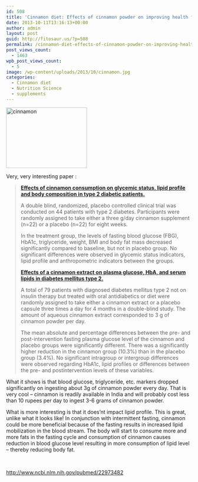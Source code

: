 ```yaml
---
id: 508
title: 'Cinnamon diet: Effects of cinnamon powder on improving health for diabetics'
date: 2013-10-11T13:16:13+00:00
author: admin
layout: post
guid: http://fitosaur.us/?p=508
permalink: /cinnamon-diet-effects-of-cinnamon-powder-on-improving-health-for-diabetics-508/
post_views_count:
  - 1463
wpb_post_views_count:
  - 5
image: /wp-content/uploads/2013/10/cinnamon.jpg
categories:
  - Cinnamon diet
  - Nutrition Science
  - supplements
---
```

<a href="http://fitosaur.us/wp-content/uploads/2013/10/cinnamon.jpg" onclick="_gaq.push(['_trackEvent', 'outbound-article', 'http://fitosaur.us/wp-content/uploads/2013/10/cinnamon.jpg', '']);" ><img class="alignleft size-medium wp-image-510" alt="cinnamon" src="http://fitosaur.us/wp-content/uploads/2013/10/cinnamon-300x225.jpg" width="219" height="164" srcset="http://www.fitosaur.us/wp-content/uploads/2013/10/cinnamon-300x225.jpg 300w, http://www.fitosaur.us/wp-content/uploads/2013/10/cinnamon.jpg 400w" sizes="(max-width: 219px) 100vw, 219px" /></a>

Very, very interesting paper :

> <a href="http://www.ncbi.nlm.nih.gov/pubmed/22973482" onclick="_gaq.push(['_trackEvent', 'outbound-article', 'http://www.ncbi.nlm.nih.gov/pubmed/22973482', 'Effects of cinnamon consumption on glycemic status, lipid profile and body composition in type 2 diabetic patients.']);" ><strong>Effects of cinnamon consumption on glycemic status, lipid profile and body composition in type 2 diabetic patients.</strong></a>
> 
> A double blind, randomized, placebo controlled clinical trial was conducted on 44 patients with type 2 diabetes. Participants were randomly assigned to take either a three g/day cinnamon supplement (n=22) or a placebo (n=22) for eight weeks.
> 
> In the treatment group, the levels of fasting blood glucose (FBG), HbA1c, triglyceride, weight, BMI and body fat mass decreased significantly compared to baseline, but not in placebo group. No significant differences were observed in glycemic status indicators, lipid profile and anthropometric indicators between the groups.
> 
> <a href="http://www.ncbi.nlm.nih.gov/pubmed/16634838" onclick="_gaq.push(['_trackEvent', 'outbound-article', 'http://www.ncbi.nlm.nih.gov/pubmed/16634838', 'Effects of a cinnamon extract on plasma glucose, HbA, and serum lipids in diabetes mellitus type 2.']);" ><strong>Effects of a <span class="highlight">cinnamon</span> extract on plasma glucose, HbA, and serum <span class="highlight">lipids</span> in diabetes mellitus type 2.</strong></a>
> 
> A total of 79 patients with diagnosed diabetes mellitus type 2 not on insulin therapy but treated with oral antidiabetics or diet were randomly assigned to take either a <span class="highlight">cinnamon</span> extract or a placebo capsule three times a day for 4 months in a double-blind study. The amount of aqueous <span class="highlight">cinnamon</span> extract corresponded to 3 g of <span class="highlight">cinnamon</span> powder per day.
> 
> The mean absolute and percentage differences between the pre- and post-intervention fasting plasma glucose level of the <span class="highlight">cinnamon</span> and placebo groups were significantly different. There was a significantly higher reduction in the <span class="highlight">cinnamon</span> group (10.3%) than in the placebo group (3.4%). No significant intragroup or intergroup differences were observed regarding HbA1c, <span class="highlight">lipid</span> profiles or differences between the pre- and postintervention levels of these variables.

What it shows is that blood glucose, triglyceride, etc. markers dropped significantly on ingesting about 3g of cinnamon powder every day. That is very cool &#8211; cinnamon is readily available in India and will probably cost less than 10 rupees per day to ingest 3-6 grams of cinnamon powder.

What is more interesting is that it does&#8217;nt impact lipid profile. This is great, unlike what it looks like! In conjunction with intermittent fasting, cinnamon could be more beneficial because of the fasting results in increased lipid mobilization in the blood stream. The body will start to consume more and more fats in the fasting cycle and consumption of cinnamon causes reduction in blood glucose level resulting in more consumption of lipid level &#8211; thereby reducing body fat.

&nbsp;

http://www.ncbi.nlm.nih.gov/pubmed/22973482